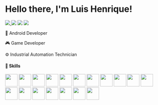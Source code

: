 # Hello there, I'm Luis Henrique!

<p align="left">
  <a href="malto:louix.sm@gmail.com" alt="malto:louix.sm@gmail.com">
  <img src="https://img.shields.io/badge/-Gmail-FF0000?style=flat-square&labelColor=FF0000&logo=gmail&logoColor=white&link=malto:louix.sm@gmail.com" />
  </a>

  <a href="https://www.linkedin.com/in/luishenr-m/" alt="https://www.linkedin.com/in/luishenr-m/">
  <img src="https://img.shields.io/badge/-Linkedin-0e76a8?style=flat-square&logo=Linkedin&logoColor=white&link=https://www.linkedin.com/in/luishenr-m/" /></a>
  
  <a href="https://twitter.com/louishenriqk" alt="https://twitter.com/louishenriqk">
  <img src="https://img.shields.io/badge/Twitter-1DA1F2?style=flat-square&labelColor=1DA1F2&logo=twitter&logoColor=white&link=https://twitter.com/louishenriqk"/></a>
  
  <a href="https://twitter.com/louishenriqk" alt="https://luis-henrique.dev">
  <img src="https://img.shields.io/badge/Site-1DA1F2?style=flat-square&labelColor=1DA1F2&logo=website&logoColor=white&link=https://twitter.com/louishenriqk"/></a>
</p> 

<p align="left">
  💼 Android Developer
</p>

<p align="left">
  🎮 Game Developer
</p> 

<p align="left">
  ⚙ Industrial Automation Technician
</p>

#### 🚀 Skills
<div>
<img height="40" src="https://img.shields.io/badge/Android_Studio-3DDC84?style=for-the-badge&logo=android-studio&logoColor=white">
<img height="40" src="https://img.shields.io/badge/Unity-100000?style=for-the-badge&logo=unity&logoColor=white">
<img height="40" src="https://img.shields.io/badge/Kotlin-0095D5?&style=for-the-badge&logo=kotlin&logoColor=white">
<img height="40" src="https://img.shields.io/badge/C%23-239120?style=for-the-badge&logo=c-sharp&logoColor=white">
<img height="40" src="https://img.shields.io/badge/JavaScript-323330?style=for-the-badge&logo=javascript&logoColor=F7DF1E">
<img height="40" src="https://img.shields.io/badge/HTML5-E34F26?style=for-the-badge&logo=html5&logoColor=white">
<img height="40" src="https://img.shields.io/badge/CSS3-1572B6?style=for-the-badge&logo=css3&logoColor=white">
<img height="40" src="https://img.shields.io/badge/VSCode-0078D4?style=for-the-badge&logo=visual%20studio%20code&logoColor=white">
<img height="40" src="https://img.shields.io/badge/IntelliJ_IDEA-000000.svg?style=for-the-badge&logo=intellij-idea&logoColor=white">
<img height="40" src="https://img.shields.io/badge/Rider-000000?style=for-the-badge&logo=Rider&logoColor=white">
<img height="40" src="https://img.shields.io/badge/Visual_Studio-5C2D91?style=for-the-badge&logo=visual%20studio&logoColor=white">
<img height="40" src="https://img.shields.io/badge/GitHub-100000?style=for-the-badge&logo=github&logoColor=white">
<img height="40" src="https://img.shields.io/badge/GIT-E44C30?style=for-the-badge&logo=git&logoColor=white"/>
<img height="40" src="https://img.shields.io/badge/Bitbucket-0747a6?style=for-the-badge&logo=bitbucket&logoColor=white">
<img height="40" src="https://img.shields.io/badge/GNU%20Bash-4EAA25?style=for-the-badge&logo=GNU%20Bash&logoColor=white"/>
<img height="40" src="https://img.shields.io/badge/Windows-0078D6?style=for-the-badge&logo=windows&logoColor=white"/>
<img height="40" src="https://img.shields.io/badge/mac%20os-000000?style=for-the-badge&logo=apple&logoColor=white"/>
<img height="40" src="https://img.shields.io/badge/Linux-FCC624?style=for-the-badge&logo=linux&logoColor=black"/>
</div>
